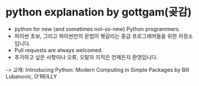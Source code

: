 # python explanation by gottgam(곶감)
+ python for new (and sometimes not-so-new) Python programmers.  
+ 파이썬 초보, 그리고 파이썬만의 문법이 헷갈리는 중급 프로그래머들을 위한 저장소입니다.
+ Pull requests are always welcomed.
+ 추가하고 싶은 사항이나 오류, 오탈자 지적은 언제든지 환영입니다.  
  
-> 교재: Introducing Python: Modern Computing in Simple Packages by Bill Lubanovic, O'REILLY

